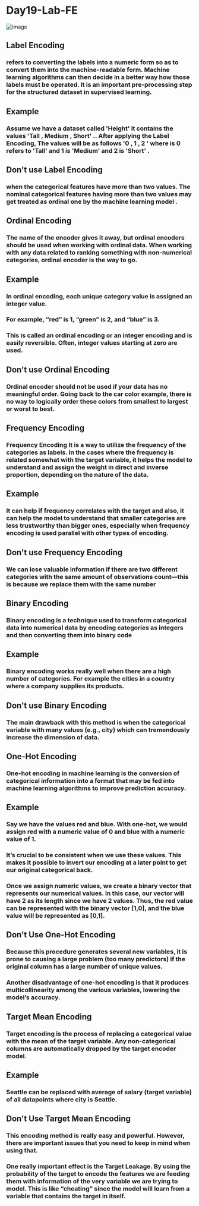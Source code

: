 # Day19-Lab-FE

![image](https://user-images.githubusercontent.com/87912604/202173096-41fa0fe2-7dde-43c4-b68a-ce75d67b9c26.png)

## Label Encoding

### refers to converting the labels into a numeric form so as to convert them into the machine-readable form. Machine learning algorithms can then decide in a better way how those labels must be operated. It is an important pre-processing step for the structured dataset in supervised learning.



## Example

### Assume we have a dataset called 'Height' it contains the values 'Tall , Medium , Short' .. After applying the Label Encoding, The values will be as follows '0 , 1 , 2 ' where is 0 refers to 'Tall' and 1 is 'Medium' and 2 is 'Short' .


## Don't use Label Encoding

### when the categorical features have more than two values. The nominal categorical features having more than two values may get treated as ordinal one by the machine learning model .


## Ordinal Encoding

### The name of the encoder gives it away, but ordinal encoders should be used when working with ordinal data. When working with any data related to ranking something with non-numerical categories, ordinal encoder is the way to go.


## Example

### In ordinal encoding, each unique category value is assigned an integer value.
### For example, “red” is 1, “green” is 2, and “blue” is 3.
### This is called an ordinal encoding or an integer encoding and is easily reversible. Often, integer values starting at zero are used.



## Don't use Ordinal Encoding

### Ordinal encoder should not be used if your data has no meaningful order. Going back to the car color example, there is no way to logically order these colors from smallest to largest or worst to best.


## Frequency Encoding

### Frequency Encoding It is a way to utilize the frequency of the categories as labels. In the cases where the frequency is related somewhat with the target variable, it helps the model to understand and assign the weight in direct and inverse proportion, depending on the nature of the data.


## Example

### It can help if frequency correlates with the target and also, it can help the model to understand that smaller categories are less trustworthy than bigger ones, especially when frequency encoding is used parallel with other types of encoding.

## Don't use Frequency Encoding

### We can lose valuable information if there are two different categories with the same amount of observations count—this is because we replace them with the same number

## Binary Encoding

### Binary encoding is a technique used to transform categorical data into numerical data by encoding categories as integers and then converting them into binary code

## Example

### Binary encoding works really well when there are a high number of categories. For example the cities in a country where a company supplies its products.


## Don't use Binary Encoding

###  The main drawback with this method is when the categorical variable with many values (e.g., city) which can tremendously increase the dimension of data. 


## One-Hot Encoding

### One-hot encoding in machine learning is the conversion of categorical information into a format that may be fed into machine learning algorithms to improve prediction accuracy.


## Example

###  Say we have the values red and blue. With one-hot, we would assign red with a numeric value of 0 and blue with a numeric value of 1.

### It’s crucial to be consistent when we use these values. This makes it possible to invert our encoding at a later point to get our original categorical back.

### Once we assign numeric values, we create a binary vector that represents our numerical values. In this case, our vector will have 2 as its length since we have 2 values. Thus, the red value can be represented with the binary vector [1,0], and the blue value will be represented as [0,1].


## Don't Use One-Hot Encoding

### Because this procedure generates several new variables, it is prone to causing a large problem (too many predictors) if the original column has a large number of unique values.

### Another disadvantage of one-hot encoding is that it produces multicollinearity among the various variables, lowering the model’s accuracy.


## Target Mean Encoding

### Target encoding is the process of replacing a categorical value with the mean of the target variable. Any non-categorical columns are automatically dropped by the target encoder model.


## Example

### Seattle can be replaced with average of salary (target variable) of all datapoints where city is Seattle.

## Don't Use Target Mean Encoding

### This encoding method is really easy and powerful. However, there are important issues that you need to keep in mind when using that.

### One really important effect is the Target Leakage. By using the probability of the target to encode the features we are feeding them with information of the very variable we are trying to model. This is like “cheating” since the model will learn from a variable that contains the target in itself.